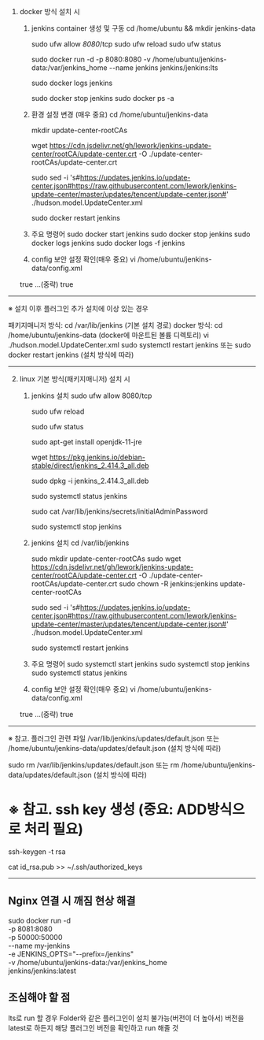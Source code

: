 1. docker 방식 설치 시
   1) jenkins container 생성 및 구동
       cd /home/ubuntu && mkdir jenkins-data

       sudo ufw allow *8080*/tcp
       sudo ufw reload
       sudo ufw status

       sudo docker run -d -p 8080:8080 -v /home/ubuntu/jenkins-data:/var/jenkins_home --name jenkins jenkins/jenkins:lts
      
       sudo docker logs jenkins

       sudo docker stop jenkins
       sudo docker ps -a

   2) 환경 설정 변경 (매우 중요)
       cd /home/ubuntu/jenkins-data
       
       mkdir update-center-rootCAs

       wget https://cdn.jsdelivr.net/gh/lework/jenkins-update-center/rootCA/update-center.crt -O ./update-center-rootCAs/update-center.crt

       sudo sed -i 's#https://updates.jenkins.io/update-center.json#https://raw.githubusercontent.com/lework/jenkins-update-center/master/updates/tencent/update-center.json#' ./hudson.model.UpdateCenter.xml

       sudo docker restart jenkins

   3) 주요 명령어
       sudo docker start jenkins
       sudo docker stop jenkins
       sudo docker logs jenkins
       sudo docker logs -f jenkins

   4) config 보안 설정 확인(매우 중요)
      vi /home/ubuntu/jenkins-data/config.xml

     <useSecurity>true</useSecurity>
       ...(중략)
     <securityRealm class="hudson.security.HudsonPrivateSecurityRealm">
         <disableSignup>true</disableSignup>
---------------------------------------------------------------------------------------

※ 설치 이후 플러그인 추가 설치에 이상 있는 경우

패키지매니저 방식: cd /var/lib/jenkins (기본 설치 경로)
docker 방식: cd /home/ubuntu/jenkins-data (docker에 마운트된 볼륨 디렉토리)
vi ./hudson.model.UpdateCenter.xml
sudo systemctl restart jenkins 또는 sudo docker restart jenkins (설치 방식에 따라)

---------------------------------------------------------------------------------------
2. linux 기본 방식(패키지매니저) 설치 시

   1) jenkins 설치
      sudo ufw allow 8080/tcp

      sudo ufw reload

      sudo ufw status

      sudo apt-get install openjdk-11-jre

      wget https://pkg.jenkins.io/debian-stable/direct/jenkins_2.414.3_all.deb
  
      sudo dpkg -i jenkins_2.414.3_all.deb

      sudo systemctl status jenkins

      sudo cat /var/lib/jenkins/secrets/initialAdminPassword

      sudo systemctl stop jenkins

   2) jenkins 설치
      cd /var/lib/jenkins

      sudo mkdir update-center-rootCAs
      sudo wget https://cdn.jsdelivr.net/gh/lework/jenkins-update-center/rootCA/update-center.crt -O ./update-center-rootCAs/update-center.crt
      sudo chown -R jenkins:jenkins update-center-rootCAs

      sudo sed -i 's#https://updates.jenkins.io/update-center.json#https://raw.githubusercontent.com/lework/jenkins-update-center/master/updates/tencent/update-center.json#' ./hudson.model.UpdateCenter.xml

      sudo systemctl restart jenkins

   3) 주요 명령어
       sudo systemctl start jenkins
       sudo systemctl stop jenkins
       sudo systemctl status jenkins

   4) config 보안 설정 확인(매우 중요)
      vi /home/ubuntu/jenkins-data/config.xml

     <useSecurity>true</useSecurity>
       ...(중략)
     <securityRealm class="hudson.security.HudsonPrivateSecurityRealm">
         <disableSignup>true</disableSignup>
---------------------------------------------------------------------------------------

※ 참고. 플러그인 관련 파일
/var/lib/jenkins/updates/default.json 또는 
/home/ubuntu/jenkins-data/updates/default.json (설치 방식에 따라)

sudo rm /var/lib/jenkins/updates/default.json 또는
rm /home/ubuntu/jenkins-data/updates/default.json (설치 방식에 따라)

# ※ 참고. ssh key 생성 (중요: ADD방식으로 처리 필요)
ssh-keygen -t rsa

cat id_rsa.pub >> ~/.ssh/authorized_keys


-----------------------------------------------------------------------------------------

## Nginx 연결 시 깨짐 현상 해결

sudo docker run -d \
  -p 8081:8080 \
  -p 50000:50000 \
  --name my-jenkins \
  -e JENKINS_OPTS="--prefix=/jenkins" \
  -v /home/ubuntu/jenkins-data:/var/jenkins_home \
  jenkins/jenkins:latest


## 조심해야 할 점
lts로 run 할 경우 Folder와 같은 플러그인이 설치 불가능(버전이 더 높아서)
버전을 latest로 하든지 해당 플러그인 버전을 확인하고 run 해줄 것

